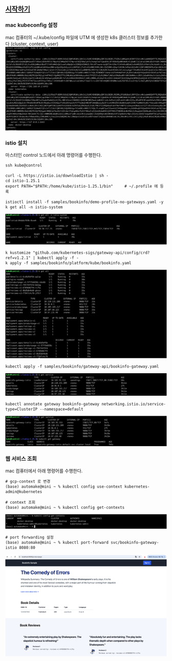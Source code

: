 
## [시작하기](https://istio.io/latest/docs/setup/getting-started/#download) ##

### mac kubeconfig 설정 ###
mac 컴퓨터의 ~/.kube/config 파일에 UTM 에 생성한 k8s 클러스터 정보를 추가한다 (cluster, context, user) 
![](https://github.com/gnosia93/k8s-on-mac/blob/main/images/k8s-config.png)

### istio 설치 ###
마스터인 control 노드에서 아래 명령어를 수행한다. 
```
ssh kube@control

curl -L https://istio.io/downloadIstio | sh -
cd istio-1.25.1
export PATH="$PATH:/home/kube/istio-1.25.1/bin"     # ~/.profile 에 등록

istioctl install -f samples/bookinfo/demo-profile-no-gateways.yaml -y
k get all -n istio-system
```
![](https://github.com/gnosia93/k8s-on-mac/blob/main/images/istio-demo-profile-1.png)

```
k kustomize "github.com/kubernetes-sigs/gateway-api/config/crd?ref=v1.2.1" | kubectl apply -f -
k apply -f samples/bookinfo/platform/kube/bookinfo.yaml
```
![](https://github.com/gnosia93/k8s-on-mac/blob/main/images/istio-demo-profile-2.png)

```
kubectl apply -f samples/bookinfo/gateway-api/bookinfo-gateway.yaml
```
![](https://github.com/gnosia93/k8s-on-mac/blob/main/images/istio-demo-profile-3.png)
```
kubectl annotate gateway bookinfo-gateway networking.istio.io/service-type=ClusterIP --namespace=default
```
![](https://github.com/gnosia93/k8s-on-mac/blob/main/images/istio-demo-profile-4.png)

### 웹 서비스 조회 ###
mac 컴퓨터에서 아래 명령어를 수행한다. 
```
# gcp-context 로 변경
(base) automake@mini ~ % kubectl config use-context kubernetes-admin@kubernetes

# context 조회
(base) automake@mini ~ % kubectl config get-contexts
```
![](https://github.com/gnosia93/k8s-on-mac/blob/main/images/k8s-context.png)

```
# port forwarding 설정
(base) automake@mini ~ % kubectl port-forward svc/bookinfo-gateway-istio 8080:80
```
![](https://github.com/gnosia93/k8s-on-mac/blob/main/images/istio-productpage.png)
